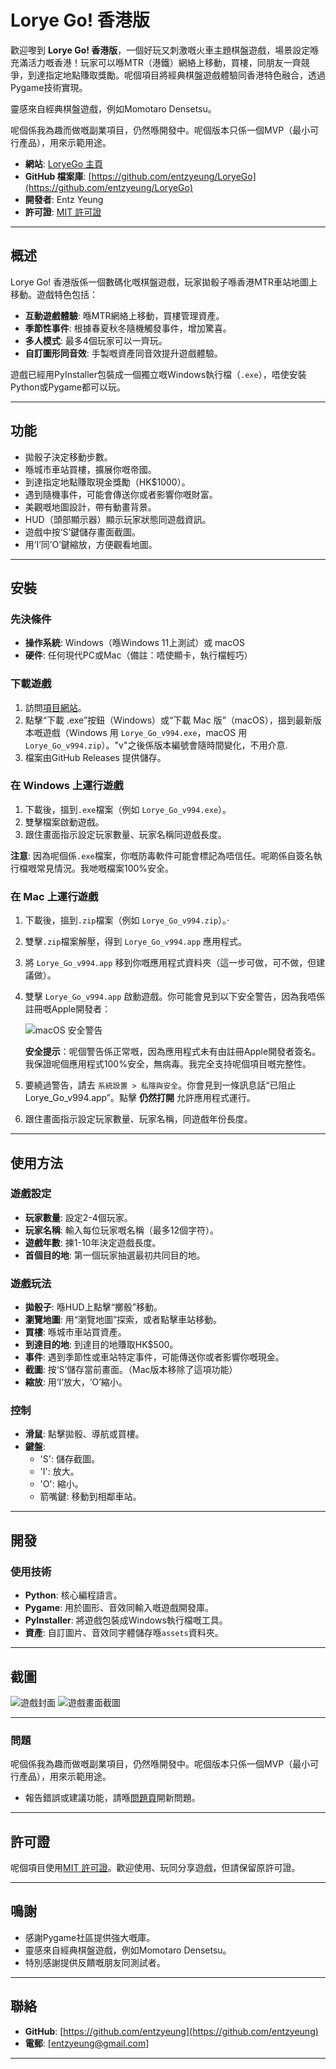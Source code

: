 # Lorye Go! 香港版

歡迎嚟到 **Lorye Go! 香港版**，一個好玩又刺激嘅火車主題棋盤遊戲，場景設定喺充滿活力嘅香港！玩家可以喺MTR（港鐵）網絡上移動，買樓，同朋友一齊競爭，到達指定地點賺取獎勵。呢個項目將經典棋盤遊戲體驗同香港特色融合，透過Pygame技術實現。 

靈感來自經典棋盤遊戲，例如Momotaro Densetsu。

呢個係我為趣而做嘅副業項目，仍然喺開發中。呢個版本只係一個MVP（最小可行產品），用來示範用途。

- **網站**: [LoryeGo 主頁](https://entzyeung.github.io/LoryeGo/index.cht.html)
- **GitHub 檔案庫**: [https://github.com/entzyeung/LoryeGo](https://github.com/entzyeung/LoryeGo)
- **開發者**: Entz Yeung
- **許可證**: [MIT 許可證](#license)

---

## 概述

Lorye Go! 香港版係一個數碼化嘅棋盤遊戲，玩家拋骰子喺香港MTR車站地圖上移動。遊戲特色包括：
- **互動遊戲體驗**: 喺MTR網絡上移動，買樓管理資產。
- **季節性事件**: 根據春夏秋冬隨機觸發事件，增加驚喜。
- **多人模式**: 最多4個玩家可以一齊玩。
- **自訂圖形同音效**: 手製嘅資產同音效提升遊戲體驗。

遊戲已經用PyInstaller包裝成一個獨立嘅Windows執行檔（`.exe`），唔使安裝Python或Pygame都可以玩。

---

## 功能
- 拋骰子決定移動步數。
- 喺城市車站買樓，擴展你嘅帝國。
- 到達指定地點賺取現金獎勵（HK$1000）。
- 遇到隨機事件，可能會傳送你或者影響你嘅財富。
- 美觀嘅地圖設計，帶有動畫背景。
- HUD（頭部顯示器）顯示玩家狀態同遊戲資訊。
- 遊戲中按‘S’鍵儲存畫面截圖。
- 用‘I’同’O’鍵縮放，方便觀看地圖。

---

## 安裝

### 先決條件
- **操作系統**: Windows（喺Windows 11上測試）或 macOS
- **硬件**: 任何現代PC或Mac（備註：唔使顯卡，執行檔輕巧）

### 下載遊戲
1. 訪問[項目網站](https://entzyeung.github.io/LoryeGo/index.cht.html)。
2. 點擊“下載 .exe”按鈕（Windows）或“下載 Mac 版”（macOS），搵到最新版本嘅遊戲（Windows 用 `Lorye_Go_v994.exe`，macOS 用 `Lorye_Go_v994.zip`）。"v"之後係版本編號會隨時間變化，不用介意. 
3. 檔案由GitHub Releases 提供儲存。

### 在 Windows 上運行遊戲
1. 下載後，搵到`.exe`檔案（例如 `Lorye_Go_v994.exe`）。
2. 雙擊檔案啟動遊戲。
3. 跟住畫面指示設定玩家數量、玩家名稱同遊戲長度。

**注意**: 因為呢個係`.exe`檔案，你嘅防毒軟件可能會標記為唔信任。呢啲係自簽名執行檔嘅常見情況。我哋嘅檔案100%安全。

### 在 Mac 上運行遊戲
1. 下載後，搵到`.zip`檔案（例如 `Lorye_Go_v994.zip`）。·
2. 雙擊`.zip`檔案解壓，得到 `Lorye_Go_v994.app` 應用程式。
3. 將 `Lorye_Go_v994.app` 移到你嘅應用程式資料夾（這一步可做，可不做，但建議做）。
4. 雙擊 `Lorye_Go_v994.app` 啟動遊戲。你可能會見到以下安全警告，因為我唔係註冊嘅Apple開發者：

   ![macOS 安全警告](macos_security_warning.png)

   **安全提示**：呢個警告係正常嘅，因為應用程式未有由註冊Apple開發者簽名。我保證呢個應用程式100%安全，無病毒。我完全支持呢個項目嘅完整性。

5. 要繞過警告，請去 `系統設置 > 私隱與安全`。你會見到一條訊息話“已阻止 Lorye_Go_v994.app”。點擊 **仍然打開** 允許應用程式運行。
6. 跟住畫面指示設定玩家數量、玩家名稱，同遊戲年份長度。

---

## 使用方法

### 遊戲設定
- **玩家數量**: 設定2-4個玩家。
- **玩家名稱**: 輸入每位玩家嘅名稱（最多12個字符）。
- **遊戲年數**: 揀1-10年決定遊戲長度。
- **首個目的地**: 第一個玩家抽選最初共同目的地。

### 遊戲玩法
- **拋骰子**: 喺HUD上點擊“擲骰”移動。
- **瀏覽地圖**: 用“瀏覽地圖”探索，或者點擊車站移動。
- **買樓**: 喺城市車站買資產。
- **到達目的地**: 到達目的地賺取HK$500。
- **事件**: 遇到季節性或車站特定事件，可能傳送你或者影響你嘅現金。
- **截圖**: 按‘S’儲存當前畫面。（Mac版本移除了這項功能）
- **縮放**: 用‘I’放大，‘O’縮小。

### 控制
- **滑鼠**: 點擊拋骰、導航或買樓。
- **鍵盤**:
  - 'S': 儲存截圖。
  - 'I': 放大。
  - 'O': 縮小。
  - 箭嘴鍵: 移動到相鄰車站。

---

## 開發

### 使用技術
- **Python**: 核心編程語言。
- **Pygame**: 用於圖形、音效同輸入嘅遊戲開發庫。
- **PyInstaller**: 將遊戲包裝成Windows執行檔嘅工具。
- **資產**: 自訂圖片、音效同字體儲存喺`assets`資料夾。

---

## 截圖
![遊戲封面](win/screenshots/Lorye_G0_Hong_Kong.png)
![遊戲畫面截圖](win/screenshots/window_screenshot_20250315_071518.jpg)

---

### 問題
呢個係我為趣而做嘅副業項目，仍然喺開發中。呢個版本只係一個MVP（最小可行產品），用來示範用途。

- 報告錯誤或建議功能，請喺[問題頁](https://github.com/entzyeung/LoryeGo/issues)開新問題。

---

## 許可證

呢個項目使用[MIT 許可證](LICENSE)。歡迎使用、玩同分享遊戲，但請保留原許可證。

---

## 鳴謝
- 感謝Pygame社區提供強大嘅庫。
- 靈感來自經典棋盤遊戲，例如Momotaro Densetsu。
- 特別感謝提供反饋嘅朋友同測試者。

---

## 聯絡
- **GitHub**: [https://github.com/entzyeung](https://github.com/entzyeung)
- **電郵**: [entzyeung@gmail.com]

---